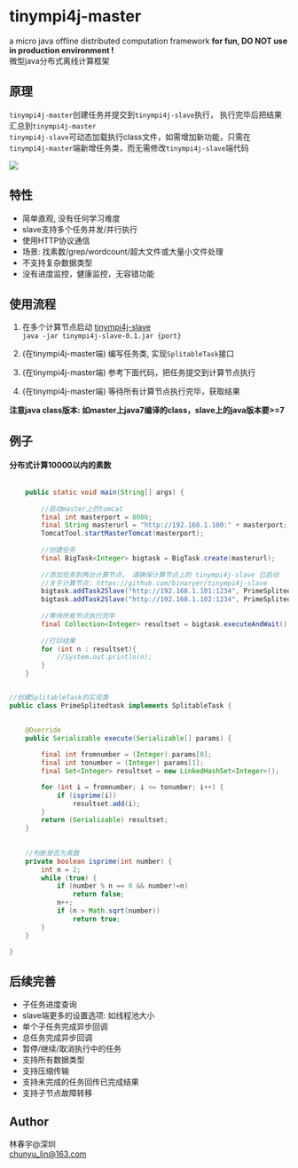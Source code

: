 # tinympi4j-master
a micro java offline distributed computation framework __for fun, DO NOT use in production environment !__  
微型java分布式离线计算框架  

## 原理
`tinympi4j-master`创建任务并提交到`tinympi4j-slave`执行， 执行完毕后把结果汇总到`tinympi4j-master`  
`tinympi4j-slave`可动态加载执行class文件，如需增加新功能，只需在`tinympi4j-master`端新增任务类，而无需修改`tinympi4j-slave`端代码  

![](https://raw.githubusercontent.com/binaryer/tinympi4j-master/master/mapreduce.jpg)

## 特性
+ 简单直观, 没有任何学习难度
+ slave支持多个任务并发/并行执行
+ 使用HTTP协议通信
+ 场景: 找素数/grep/wordcount/超大文件或大量小文件处理
+ 不支持复杂数据类型
+ 没有进度监控，健康监控，无容错功能


## 使用流程
1. 在多个计算节点启动 [tinympi4j-slave](https://github.com/binaryer/tinympi4j-slave)  
`java -jar tinympi4j-slave-0.1.jar {port}`

2. (在tinympi4j-master端) 编写任务类, 实现`SplitableTask`接口

3. (在tinympi4j-master端) 参考下面代码，把任务提交到计算节点执行

4. (在tinympi4j-master端) 等待所有计算节点执行完毕，获取结果

__注意java class版本: 如master上java7编译的class，slave上的java版本要>=7__

## 例子
#### 分布式计算10000以内的素数

```java

	public static void main(String[] args) {
	
		//启动master上的tomcat
		final int masterport = 8086;
		final String masterurl = "http://192.168.1.100:" + masterport;
		TomcatTool.startMasterTomcat(masterport);
	
		//创建任务
		final BigTask<Integer> bigtask = BigTask.create(masterurl);
	
		//添加任务到两台计算节点， 请确保计算节点上的 tinympi4j-slave 已启动
		//关于计算节点: https://github.com/binaryer/tinympi4j-slave
		bigtask.addTask2Slave("http://192.168.1.101:1234", PrimeSplitedtask.class, new Integer[] { 2, 5000 });
		bigtask.addTask2Slave("http://192.168.1.102:1234", PrimeSplitedtask.class, new Integer[] { 5001, 10000 });
	
		//等待所有节点执行完毕
		final Collection<Integer> resultset = bigtask.executeAndWait();
			
		//打印结果
		for (int n : resultset){
			//System.out.println(n);
		}
	}

```


```java

//创建SplitableTask的实现类
public class PrimeSplitedtask implements SplitableTask {

	
	@Override
	public Serializable execute(Serializable[] params) {
		
		final int fromnumber = (Integer) params[0];
		final int tonumber = (Integer) params[1];
		final Set<Integer> resultset = new LinkedHashSet<Integer>();

		for (int i = fromnumber; i <= tonumber; i++) {
			if (isprime(i))
				resultset.add(i);
		}
		return (Serializable) resultset;
	}
	
	
	//判断是否为素数
	private boolean isprime(int number) {
		int n = 2;
		while (true) {
			if (number % n == 0 && number!=n)
				return false;
			n++;
			if (n > Math.sqrt(number))
				return true;
		}
	}

}

```

## 后续完善
+ 子任务进度查询
+ slave端更多的设置选项: 如线程池大小
+ 单个子任务完成异步回调
+ 总任务完成异步回调
+ 暂停/继续/取消执行中的任务
+ 支持所有数据类型
+ 支持压缩传输
+ 支持未完成的任务回传已完成结果
+ 支持子节点故障转移


## Author
林春宇@深圳  
chunyu_lin@163.com  
